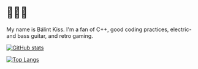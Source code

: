 # :metal::floppy_disk::metal:

My name is Bálint Kiss. I'm a fan of C++, good coding practices, electric- and bass guitar, and retro gaming.

[![GitHub stats](https://github-readme-stats.vercel.app/api?username=balintkissdev)](https://github.com/anuraghazra/github-readme-stats)

[![Top Langs](https://github-readme-stats.vercel.app/api/top-langs/?username=balintkissdev&layout=compact&hide=html,css,cmake)](https://github.com/anuraghazra/github-readme-stats)

